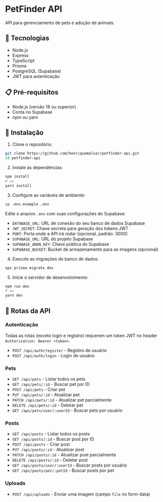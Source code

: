 # PetFinder API

API para gerenciamento de pets e adoção de animais.

## 🚀 Tecnologias

- Node.js
- Express
- TypeScript
- Prisma
- PostgreSQL (Supabase)
- JWT para autenticação

## 📋 Pré-requisitos

- Node.js (versão 18 ou superior)
- Conta no Supabase
- npm ou yarn

## 🔧 Instalação

1. Clone o repositório:
```bash
git clone https://github.com/henriquemalvar/petfinder-api.git
cd petfinder-api
```

2. Instale as dependências:
```bash
npm install
# ou
yarn install
```

3. Configure as variáveis de ambiente:
```bash
cp .env.example .env
```
Edite o arquivo `.env` com suas configurações do Supabase:
- `DATABASE_URL`: URL de conexão do seu banco de dados Supabase
- `JWT_SECRET`: Chave secreta para geração dos tokens JWT
- `PORT`: Porta onde a API irá rodar (opcional, padrão: 3000)
- `SUPABASE_URL`: URL do projeto Supabase
- `SUPABASE_ANON_KEY`: Chave pública do Supabase
- `SUPABASE_BUCKET`: Bucket de armazenamento para as imagens (opcional)

4. Execute as migrações do banco de dados:
```bash
npx prisma migrate dev
```

5. Inicie o servidor de desenvolvimento:
```bash
npm run dev
# ou
yarn dev
```

## 📝 Rotas da API

### Autenticação

Todas as rotas (exceto login e registro) requerem um token JWT no header `Authorization: Bearer <token>`.

- `POST /api/auth/register` - Registro de usuário
- `POST /api/auth/login` - Login de usuário

### Pets

- `GET /api/pets` - Listar todos os pets
- `GET /api/pets/:id` - Buscar pet por ID
- `POST /api/pets` - Criar pet
- `PUT /api/pets/:id` - Atualizar pet
- `PATCH /api/pets/:id` - Atualizar pet parcialmente
- `DELETE /api/pets/:id` - Deletar pet
- `GET /api/pets/user/:userId` - Buscar pets por usuário

### Posts

- `GET /api/posts` - Listar todos os posts
- `GET /api/posts/:id` - Buscar post por ID
- `POST /api/posts` - Criar post
- `PUT /api/posts/:id` - Atualizar post
- `PATCH /api/posts/:id` - Atualizar post parcialmente
- `DELETE /api/posts/:id` - Deletar post
- `GET /api/posts/user/:userId` - Buscar posts por usuário
- `GET /api/posts/pet/:petId` - Buscar posts por pet

### Uploads

- `POST /api/uploads` - Enviar uma imagem (campo `file` no form-data)
